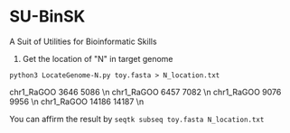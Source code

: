 # SU-BinSK
A Suit of Utilities for Bioinformatic Skills


1. Get the location of "N" in target genome
```
python3 LocateGenome-N.py toy.fasta > N_location.txt
```

chr1_RaGOO 3646  5086 \n
chr1_RaGOO  6457  7082 \n
chr1_RaGOO  9076  9956 \n
chr1_RaGOO  14186 14187 \n

You can affirm the result by `seqtk subseq toy.fasta N_location.txt`
